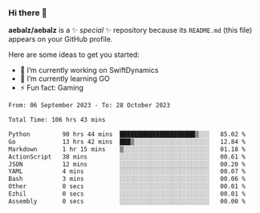 ### Hi there 👋

**aebalz/aebalz** is a ✨ _special_ ✨ repository because its `README.md` (this file) appears on your GitHub profile.

Here are some ideas to get you started:

- 🔭 I’m currently working on SwiftDynamics
- 🌱 I’m currently learning GO
-  ⚡ Fun fact: Gaming
  
  <!--
- 👯 I’m looking to collaborate on ...
- 🤔 I’m looking for help with ...
- 💬 Ask me about ...
- 📫 How to reach me: ...
- 😄 Pronouns: ...
-->

<!--START_SECTION:waka-->

```txt
From: 06 September 2023 - To: 28 October 2023

Total Time: 106 hrs 43 mins

Python         90 hrs 44 mins  █████████████████████▒░░░   85.02 %
Go             13 hrs 42 mins  ███▒░░░░░░░░░░░░░░░░░░░░░   12.84 %
Markdown       1 hr 15 mins    ▒░░░░░░░░░░░░░░░░░░░░░░░░   01.18 %
ActionScript   38 mins         ░░░░░░░░░░░░░░░░░░░░░░░░░   00.61 %
JSON           12 mins         ░░░░░░░░░░░░░░░░░░░░░░░░░   00.20 %
YAML           4 mins          ░░░░░░░░░░░░░░░░░░░░░░░░░   00.07 %
Bash           3 mins          ░░░░░░░░░░░░░░░░░░░░░░░░░   00.06 %
Other          0 secs          ░░░░░░░░░░░░░░░░░░░░░░░░░   00.01 %
Ezhil          0 secs          ░░░░░░░░░░░░░░░░░░░░░░░░░   00.01 %
Assembly       0 secs          ░░░░░░░░░░░░░░░░░░░░░░░░░   00.00 %
```

<!--END_SECTION:waka-->
